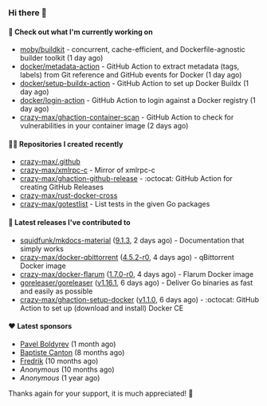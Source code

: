 ### Hi there 👋

#### 👷 Check out what I'm currently working on

- [moby/buildkit](https://github.com/moby/buildkit) - concurrent, cache-efficient, and Dockerfile-agnostic builder toolkit (1 day ago)
- [docker/metadata-action](https://github.com/docker/metadata-action) - GitHub Action to extract metadata (tags, labels) from Git reference and GitHub events for Docker (1 day ago)
- [docker/setup-buildx-action](https://github.com/docker/setup-buildx-action) - GitHub Action to set up Docker Buildx (1 day ago)
- [docker/login-action](https://github.com/docker/login-action) - GitHub Action to login against a Docker registry (1 day ago)
- [crazy-max/ghaction-container-scan](https://github.com/crazy-max/ghaction-container-scan) - GitHub Action to check for vulnerabilities in your container image (2 days ago)

#### 👨‍💻 Repositories I created recently

- [crazy-max/.github](https://github.com/crazy-max/.github)
- [crazy-max/xmlrpc-c](https://github.com/crazy-max/xmlrpc-c) - Mirror of xmlrpc-c
- [crazy-max/ghaction-github-release](https://github.com/crazy-max/ghaction-github-release) - :octocat: GitHub Action for creating GitHub Releases
- [crazy-max/rust-docker-cross](https://github.com/crazy-max/rust-docker-cross)
- [crazy-max/gotestlist](https://github.com/crazy-max/gotestlist) - List tests in the given Go packages

#### 🚀 Latest releases I've contributed to

- [squidfunk/mkdocs-material](https://github.com/squidfunk/mkdocs-material) ([9.1.3](https://github.com/squidfunk/mkdocs-material/releases/tag/9.1.3), 2 days ago) - Documentation that simply works
- [crazy-max/docker-qbittorrent](https://github.com/crazy-max/docker-qbittorrent) ([4.5.2-r0](https://github.com/crazy-max/docker-qbittorrent/releases/tag/4.5.2-r0), 4 days ago) - qBittorrent Docker image
- [crazy-max/docker-flarum](https://github.com/crazy-max/docker-flarum) ([1.7.0-r0](https://github.com/crazy-max/docker-flarum/releases/tag/1.7.0-r0), 4 days ago) - Flarum Docker image
- [goreleaser/goreleaser](https://github.com/goreleaser/goreleaser) ([v1.16.1](https://github.com/goreleaser/goreleaser/releases/tag/v1.16.1), 6 days ago) - Deliver Go binaries as fast and easily as possible
- [crazy-max/ghaction-setup-docker](https://github.com/crazy-max/ghaction-setup-docker) ([v1.1.0](https://github.com/crazy-max/ghaction-setup-docker/releases/tag/v1.1.0), 6 days ago) - :octocat: GitHub Action to set up (download and install) Docker CE

#### ❤️ Latest sponsors
- [Pavel Boldyrev](https://github.com/bpg) (1 month ago)
- [Baptiste Canton](https://github.com/batmac) (8 months ago)
- [Fredrik](https://github.com/fredrikscode) (10 months ago)
- _Anonymous_ (10 months ago)
- _Anonymous_ (1 year ago)

Thanks again for your support, it is much appreciated! 🙏
